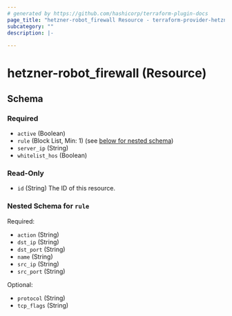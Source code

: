 ```yaml
---
# generated by https://github.com/hashicorp/terraform-plugin-docs
page_title: "hetzner-robot_firewall Resource - terraform-provider-hetzner-robot"
subcategory: ""
description: |-
  
---
```


# hetzner-robot_firewall (Resource)





<!-- schema generated by tfplugindocs -->
## Schema

### Required

- `active` (Boolean)
- `rule` (Block List, Min: 1) (see [below for nested schema](#nestedblock--rule))
- `server_ip` (String)
- `whitelist_hos` (Boolean)

### Read-Only

- `id` (String) The ID of this resource.

<a id="nestedblock--rule"></a>
### Nested Schema for `rule`

Required:

- `action` (String)
- `dst_ip` (String)
- `dst_port` (String)
- `name` (String)
- `src_ip` (String)
- `src_port` (String)

Optional:

- `protocol` (String)
- `tcp_flags` (String)


